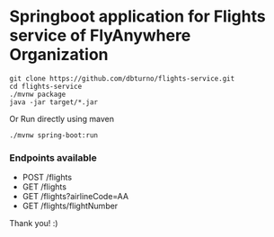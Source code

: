 # Springboot application for Flights service of FlyAnywhere Organization

```
git clone https://github.com/dbturno/flights-service.git
cd flights-service
./mvnw package
java -jar target/*.jar
```
Or Run directly using maven

```
./mvnw spring-boot:run
```

### Endpoints available

* POST /flights
* GET /flights
* GET /flights?airlineCode=AA
* GET /flights/flightNumber




Thank you! :)